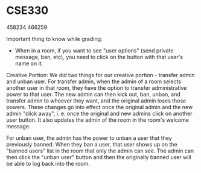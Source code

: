 # CSE330
458234
466259

Important thing to know while grading:
- When in a room, if you want to see "user options" (send private message, ban, etc), you need to click on the button with that user's name on it. 

Creative Portion:
We did two things for our creative portion - transfer admin and unban user. For transfer admin, when the admin of a room selects another user in that room, they have the option to transfer administrative power to that user. The new admin can then kick out, ban, unban, and transfer admin to whoever they want, and the original admin loses those powers. These changes go into effect once the original admin and the new admin "click away", i. e. once the original and new admins click on another user button. It also updates the admin of the room in the room's welcome message.

For unban user, the admin has the power to unban a user that they previously banned. When they ban a user, that user shows up on the "banned users" list in the room that only the admin can see. The admin can then click the "unban user" button and then the originally banned user will be able to log back into the room. 
